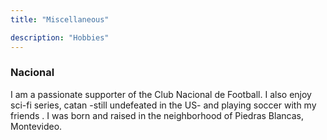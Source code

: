 ```yaml
---
title: "Miscellaneous"

description: "Hobbies"
---
```


### Nacional

I am a passionate supporter of the Club Nacional de Football. I also enjoy sci-fi series, catan -still undefeated in the US- and playing soccer with my friends . I was born and raised in the neighborhood of Piedras Blancas, Montevideo.